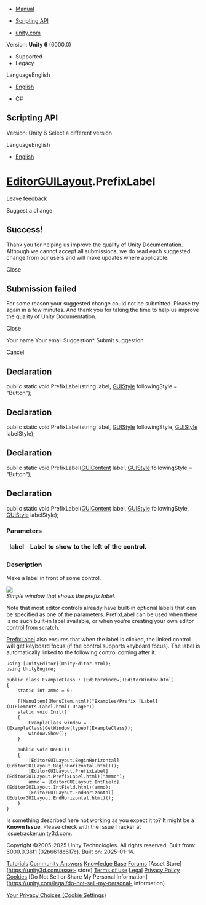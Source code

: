 [ ]()

  * [Manual](../Manual/index.html)
  * [Scripting API](../ScriptReference/index.html)

  * [unity.com](https://unity.com/)

Version: **Unity 6** (6000.0)

  * Supported
  * Legacy

LanguageEnglish

  * [English]()

  * C#

[ ](https://docs.unity3d.com)

## Scripting API

Version: Unity 6 Select a different version

LanguageEnglish

  * [English]()

#  [EditorGUILayout](EditorGUILayout.html).PrefixLabel

Leave feedback

Suggest a change

## Success!

Thank you for helping us improve the quality of Unity Documentation. Although
we cannot accept all submissions, we do read each suggested change from our
users and will make updates where applicable.

Close

## Submission failed

For some reason your suggested change could not be submitted. Please <a>try
again</a> in a few minutes. And thank you for taking the time to help us
improve the quality of Unity Documentation.

Close

Your name Your email Suggestion* Submit suggestion

Cancel

[ ]()

## Declaration

public static void PrefixLabel(string label, [GUIStyle](GUIStyle.html)
followingStyle = "Button");

## Declaration

public static void PrefixLabel(string label, [GUIStyle](GUIStyle.html)
followingStyle, [GUIStyle](GUIStyle.html) labelStyle);

## Declaration

public static void PrefixLabel([GUIContent](GUIContent.html) label,
[GUIStyle](GUIStyle.html) followingStyle = "Button");

## Declaration

public static void PrefixLabel([GUIContent](GUIContent.html) label,
[GUIStyle](GUIStyle.html) followingStyle, [GUIStyle](GUIStyle.html)
labelStyle);

### Parameters

label | Label to show to the left of the control.  
---|---  
  
### Description

Make a label in front of some control.

![](../StaticFiles/ScriptRefImages/SimplePrefixLabelUsage.png)  
_Simple window that shows the prefix label._  
  
Note that most editor controls already have built-in optional labels that can
be specified as one of the parameters. PrefixLabel can be used when there is
no such built-in label available, or when you're creating your own editor
control from scratch.  
  
[PrefixLabel](EditorGUILayout.PrefixLabel.html) also ensures that when the
label is clicked, the linked control will get keyboard focus (if the control
supports keyboard focus). The label is automatically linked to the following
control coming after it.

    
    
    using [UnityEditor](UnityEditor.html);
    using UnityEngine;  
      
    public class ExampleClass : [EditorWindow](EditorWindow.html)
    {
        static int ammo = 0;  
      
        [[MenuItem](MenuItem.html)("Examples/Prefix [Label](UIElements.Label.html) Usage")]
        static void Init()
        {
            ExampleClass window = (ExampleClass)GetWindow(typeof(ExampleClass));
            window.Show();
        }  
      
        public void OnGUI()
        {
            [EditorGUILayout.BeginHorizontal](EditorGUILayout.BeginHorizontal.html)();
            [EditorGUILayout.PrefixLabel](EditorGUILayout.PrefixLabel.html)("Ammo");
            ammo = [EditorGUILayout.IntField](EditorGUILayout.IntField.html)(ammo);
            [EditorGUILayout.EndHorizontal](EditorGUILayout.EndHorizontal.html)();
        }
    }
    

Is something described here not working as you expect it to? It might be a
**Known Issue**. Please check with the Issue Tracker at
[issuetracker.unity3d.com](https://issuetracker.unity3d.com).

Copyright ©2005-2025 Unity Technologies. All rights reserved. Built from:
6000.0.36f1 (02b661dc617c). Built on: 2025-01-14.

[Tutorials](https://unity3d.com/learn) [Community
Answers](https://answers.unity3d.com) [Knowledge
Base](https://support.unity3d.com/hc/en-us)
[Forums](https://forum.unity3d.com) [Asset Store](https://unity3d.com/asset-
store) [Terms of use](https://docs.unity3d.com/Manual/TermsOfUse.html)
[Legal](https://unity.com/legal) [Privacy
Policy](https://unity.com/legal/privacy-policy)
[Cookies](https://unity.com/legal/cookie-policy) [Do Not Sell or Share My
Personal Information](https://unity.com/legal/do-not-sell-my-personal-
information)

[Your Privacy Choices (Cookie Settings)](javascript:void\(0\);)

